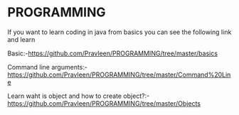 # PROGRAMMING
If you want to learn coding in java from 
basics you can see the following link and learn

Basic:-https://github.com/Pravleen/PROGRAMMING/tree/master/basics

Command line arguments:-
https://github.com/Pravleen/PROGRAMMING/tree/master/Command%20Line

Learn waht is object and how to create object?:-
https://github.com/Pravleen/PROGRAMMING/tree/master/Objects
